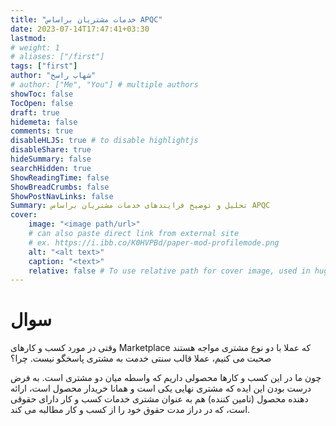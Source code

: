```yaml
---
title: "خدمات مشتریان براساس APQC"
date: 2023-07-14T17:47:41+03:30
lastmod: 
# weight: 1
# aliases: ["/first"]
tags: ["first"]
author: "شهاب راسخ"
# author: ["Me", "You"] # multiple authors
showToc: false
TocOpen: false
draft: true
hidemeta: false
comments: true
disableHLJS: true # to disable highlightjs
disableShare: true
hideSummary: false
searchHidden: true
ShowReadingTime: false
ShowBreadCrumbs: false
ShowPostNavLinks: false
Summary: تحلیل و توضیح فرایندهای خدمات مشتریان براساس APQC
cover:
    image: "<image path/url>"
    # can also paste direct link from external site
    # ex. https://i.ibb.co/K0HVPBd/paper-mod-profilemode.png
    alt: "<alt text>"
    caption: "<text>"
    relative: false # To use relative path for cover image, used in hugo Page-bundles
---
```


# سوال
وقتی در مورد کسب و کارهای Marketplace که عملا با دو نوع مشتری مواجه هستند صحبت می کنیم، عملا قالب سنتی خدمت به مشتری پاسخگو نیست. چرا؟

چون ما در این کسب و کارها محصولی داریم که واسطه میان دو مشتری است. به فرض درست بودن این ایده که مشتری نهایی یکی است و همانا خریدار محصول است، ارائه دهنده محصول (تامین کننده) هم به عنوان مشتری خدمات کسب و کار دارای حقوقی است، که در دراز مدت حقوق خود را از کسب و کار مطالبه می کند.